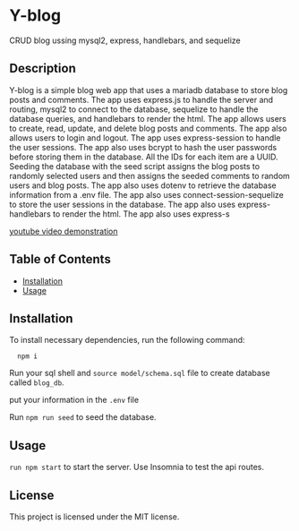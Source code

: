 # Y-blog
CRUD blog ussing mysql2, express, handlebars, and sequelize

## Description

Y-blog is a simple blog web app that uses a mariadb database to store blog posts and comments. The app uses express.js to handle the server and routing, mysql2 to connect to the database, sequelize to handle the database queries, and handlebars to render the html. The app allows users to create, read, update, and delete blog posts and comments. The app also allows users to login and logout. The app uses express-session to handle the user sessions. The app also uses bcrypt to hash the user passwords before storing them in the database. All the IDs for each item are a UUID. Seeding the database with the seed script assigns the blog posts to randomly selected users and then assigns the seeded comments to random users and blog posts. The app also uses dotenv to retrieve the database information from a .env file. The app also uses connect-session-sequelize to store the user sessions in the database. The app also uses express-handlebars to render the html. The app also uses express-s

[youtube video demonstration](https://youtu.be/kE05ffkQKNI)


## Table of Contents

* [Installation](#installation)
* [Usage](#usage)

## Installation

To install necessary dependencies, run the following command:

```
  npm i
```

Run your sql shell and ```source model/schema.sql``` file to create database called ```blog_db```.

put your information in the ```.env``` file

Run ```npm run seed``` to seed the database.

## Usage



```run npm start``` to start the server. Use Insomnia to test the api routes.


## License

This project is licensed under the MIT license.